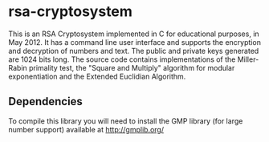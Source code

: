 # rsa-cryptosystem

This is an RSA Cryptosystem implemented in C for educational purposes, in May 2012. It has a command line user interface and supports the encryption and decryption of numbers and text. The public and private keys generated are 1024 bits long. The source code contains implementations of the Miller-Rabin primality test, the "Square and Multiply" algorithm for modular exponentiation and the Extended Euclidian Algorithm.

## Dependencies

To compile this library you will need to install the GMP library (for large number support) available at http://gmplib.org/

